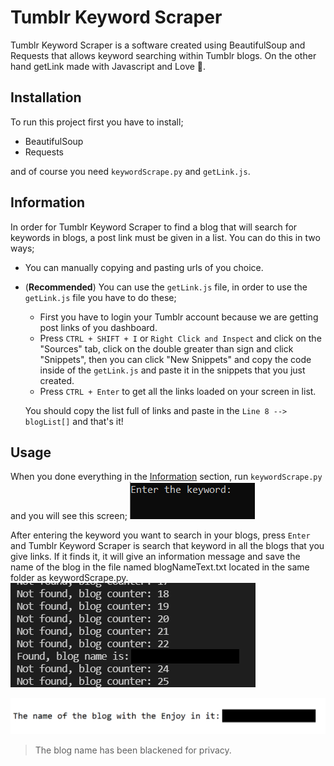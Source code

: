 # Tumblr Keyword Scraper

Tumblr Keyword Scraper is a software created using BeautifulSoup and Requests that allows keyword searching within Tumblr blogs. On the other hand getLink made with Javascript and Love 🥰.

## Installation

To run this project first you have to install;
 - BeautifulSoup
 - Requests

and of course you need `keywordScrape.py` and `getLink.js`.

## Information

In order for Tumblr Keyword Scraper to find a blog that will search for keywords in blogs, a post link must be given in a list. You can do this in two ways;

 - You can manually copying and pasting urls of you choice. 
 -  (**Recommended**) You can use the `getLink.js` file, in order to use the `getLink.js` file you have to do these; 
		 
	 - First you have to login your Tumblr account because we are getting post links of you dashboard.
	 - Press `CTRL + SHIFT + I` or `Right Click and Inspect` and click on the "Sources" tab, click on the double greater than sign and click "Snippets", then you can click "New Snippets" and copy the code inside of the `getLink.js` and paste it in the snippets that you just created.
	 - Press `CTRL + Enter` to get all the links loaded on your screen in list.
	 
	 You should copy the list full of links and paste in the `Line 8 --> blogList[]` and that's it!

  
## Usage

When you done everything in the [Information](#information) section, run `keywordScrape.py` and you will see this screen;  ![Enter the keyword ](images/enterTheKeyword.png)

After entering the keyword you want to search in your blogs, press `Enter` and Tumblr Keyword Scraper is search that keyword in all the blogs that you give links. If it finds it, it will give an information message and save the name of the blog in the file named blogNameText.txt located in the same folder as keywordScrape.py.
![Information message](images/blogFoundVscode.png)

![blog name saved in the text file](images/blogFoundTxt.png)

> The blog name has been blackened for privacy.
